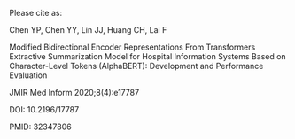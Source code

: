 Please cite as:

Chen YP, Chen YY, Lin JJ, Huang CH, Lai F

Modified Bidirectional Encoder Representations From Transformers Extractive Summarization Model for Hospital Information Systems Based on Character-Level Tokens (AlphaBERT): Development and Performance Evaluation

JMIR Med Inform 2020;8(4):e17787

DOI: 10.2196/17787

PMID: 32347806
